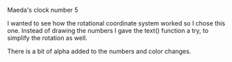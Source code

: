 ﻿Maeda's clock number 5

I wanted to see how the rotational coordinate system worked so I chose this one. Instead of drawing the numbers I gave the text() function a try, to simplify the rotation as well. 

There is a bit of alpha added to the numbers and color changes.
